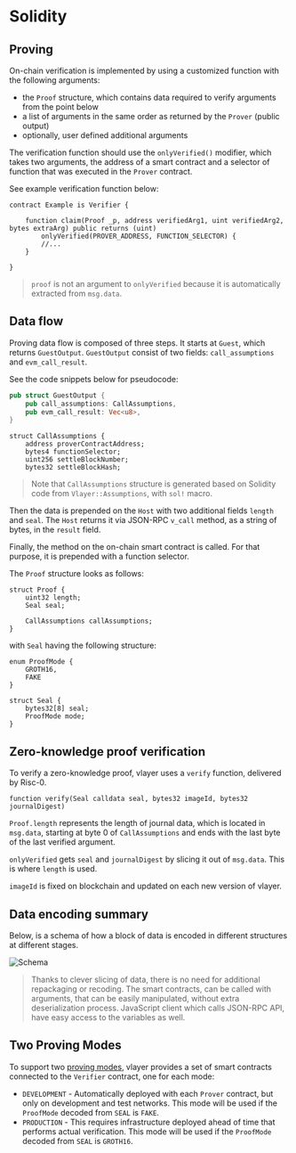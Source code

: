 # Solidity

## Proving

On-chain verification is implemented by using a customized function with the following arguments:
- the `Proof` structure, which contains data required to verify arguments from the point below
- a list of arguments in the same order as returned by the `Prover` (public output)
- optionally, user defined additional arguments

The verification function should use the `onlyVerified()` modifier, which takes two arguments, the address of a smart contract and a selector of function that was executed in the `Prover` contract.

See example verification function below:

```solidity
contract Example is Verifier {

    function claim(Proof _p, address verifiedArg1, uint verifiedArg2, bytes extraArg) public returns (uint)
        onlyVerified(PROVER_ADDRESS, FUNCTION_SELECTOR) {
        //...
    }

}
```

> `proof` is not an argument to `onlyVerified` because it is automatically extracted from `msg.data`.

## Data flow

Proving data flow is composed of three steps. It starts at `Guest`, which returns `GuestOutput`. `GuestOutput` consist of two fields: `call_assumptions` and `evm_call_result`.

See the code snippets below for pseudocode:

```rust
pub struct GuestOutput {
    pub call_assumptions: CallAssumptions,
    pub evm_call_result: Vec<u8>,
}
```

```solidity
struct CallAssumptions {
    address proverContractAddress;
    bytes4 functionSelector;
    uint256 settleBlockNumber;
    bytes32 settleBlockHash;
```

> Note that `CallAssumptions` structure is generated based on Solidity code from `Vlayer::Assumptions`, with `sol!` macro.

Then the data is prepended on the `Host` with two additional fields `length` and `seal`. The `Host` returns it via JSON-RPC `v_call` method, as a string of bytes, in the `result` field.

Finally, the method on the on-chain smart contract is called. For that purpose, it is prepended with a function selector.

The `Proof` structure looks as follows:


```solidity
struct Proof {
    uint32 length;
    Seal seal;

    CallAssumptions callAssumptions;
}
```

with `Seal` having the following structure: 

```solidity
enum ProofMode {
    GROTH16,
    FAKE
}

struct Seal {
    bytes32[8] seal;
    ProofMode mode;
}
```

## Zero-knowledge proof verification

To verify a zero-knowledge proof, vlayer uses a `verify` function, delivered by Risc-0.

```solidity
function verify(Seal calldata seal, bytes32 imageId, bytes32 journalDigest)
```

`Proof.length` represents the length of journal data, which is located in `msg.data`, starting at byte 0 of `CallAssumptions` and ends with the last byte of the last verified argument.

`onlyVerified` gets `seal` and `journalDigest` by slicing it out of `msg.data`. This is where `length` is used.

`imageId` is fixed on blockchain and updated on each new version of vlayer.

## Data encoding summary

Below, is a schema of how a block of data is encoded in different structures at different stages.

![Schema](/images/architecture/transaction-data.png)


> Thanks to clever slicing of data, there is no need for additional repackaging or recoding. The smart contracts, can be called with arguments, that can be easily manipulated, without extra deserialization process. JavaScript client which calls JSON-RPC API, have easy access to the variables as well.

## Two Proving Modes

To support two [proving modes](/advanced/proving.md), vlayer provides a set of smart contracts connected to the `Verifier` contract, one for each mode:

- `DEVELOPMENT` - Automatically deployed with each `Prover` contract, but only on development and test networks. This mode will be used if the `ProofMode` decoded from `SEAL` is `FAKE`.
- `PRODUCTION` - This requires infrastructure deployed ahead of time that performs actual verification. This mode will be used if the `ProofMode` decoded from `SEAL` is `GROTH16`.
